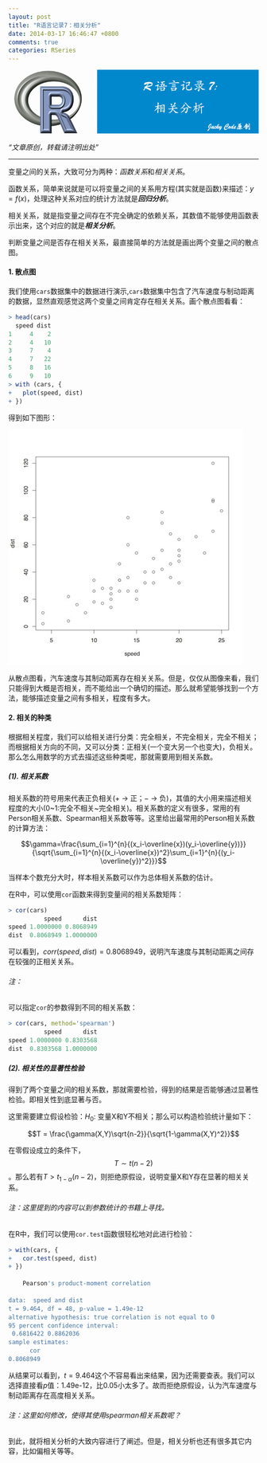 ```yaml
---
layout: post
title: "R语言记录7：相关分析"
date: 2014-03-17 16:46:47 +0800
comments: true
categories: RSeries
---
```


![ariticle 10](/images/article/article10.jpg)
<!-- more -->

*“文章原创，转载请注明出处”*

***

变量之间的关系，大致可分为两种：*函数关系*和*相关关系*。

函数关系，简单来说就是可以将变量之间的关系用方程(其实就是函数)来描述：$y=f(x)$，处理这种关系对应的统计方法就是***回归分析***。

相关关系，就是指变量之间存在不完全确定的依赖关系，其数值不能够使用函数表示出来，这个对应的就是***相关分析***。

判断变量之间是否存在相关关系，最直接简单的方法就是画出两个变量之间的散点图。

#### 1. 散点图
我们使用`cars`数据集中的数据进行演示,`cars`数据集中包含了汽车速度与制动距离的数据，显然直观感觉这两个变量之间肯定存在相关关系。画个散点图看看：

``` r Correlation_Analysis.r https://github.com/JackyCode/RSeries
> head(cars)
  speed dist
1     4    2
2     4   10
3     7    4
4     7   22
5     8   16
6     9   10
> with (cars, {
+ 	plot(speed, dist)
+ })
```

得到如下图形：

![scatter](/images/RSeries7/scatter.jpg)

从散点图看，汽车速度与其制动距离存在相关关系。但是，仅仅从图像来看，我们只能得到大概是否相关，而不能给出一个确切的描述。那么就希望能够找到一个方法，能够描述变量之间有多相关，程度有多大。

#### 2. 相关的种类
根据相关程度，我们可以给相关进行分类：完全相关，不完全相关，完全不相关；而根据相关方向的不同，又可以分类：正相关(一个变大另一个也变大)，负相关。那么怎么用数学的方式去描述这些种类呢，那就需要用到相关系数。

##### (1). 相关系数
相关系数的符号用来代表正负相关($+$ -> 正；$-$ -> 负)，其值的大小用来描述相关程度的大小(0~1:完全不相关~完全相关)。相关系数的定义有很多，常用的有Person相关系数、Spearman相关系数等等。这里给出最常用的Person相关系数的计算方法：

$$\gamma=\frac{\sum_{i=1}^{n}{(x_i-\overline{x})(y_i-\overline{y})}}{\sqrt{\sum_{i=1}^{n}{(x_i-\overline{x})^2}\sum_{i=1}^{n}{(y_i-\overline{y})^2}}}$$

当样本个数充分大时，样本相关系数可以作为总体相关系数的估计。

在R中，可以使用`cor`函数来得到变量间的相关系数矩阵：

``` r Correlation_Analysis.r https://github.com/JackyCode/RSeries
> cor(cars)
          speed      dist
speed 1.0000000 0.8068949
dist  0.8068949 1.0000000
```

可以看到，$corr(speed, dist)=0.8068949$，说明汽车速度与其制动距离之间存在较强的正相关关系。

###### 注：
可以指定`cor`的参数得到不同的相关系数：

``` r Correlation_Analysis.r https://github.com/JackyCode/RSeries
> cor(cars, method='spearman')
          speed      dist
speed 1.0000000 0.8303568
dist  0.8303568 1.0000000
```

##### (2). 相关性的显著性检验
得到了两个变量之间的相关系数，那就需要检验，得到的结果是否能够通过显著性检验。即相关性到底显著与否。

这里需要建立假设检验：$H_0:$ 变量X和Y不相关；那么可以构造检验统计量如下：

$$T = \frac{\gamma(X,Y)\sqrt{n-2}}{\sqrt{1-\gamma(X,Y)^2}}$$

在零假设成立的条件下，$$T \sim t(n-2)$$。那么若有$T > t_{1-\alpha}(n-2)$，则拒绝原假设，说明变量X和Y存在显著的相关关系。

###### 注：这里提到的内容可以到参数统计的书籍上寻找。

在R中，我们可以使用`cor.test`函数很轻松地对此进行检验：

``` r Correlation_Analysis.r https://github.com/JackyCode/RSeries
> with(cars, {
+ 	cor.test(speed, dist)
+ })

	Pearson's product-moment correlation

data:  speed and dist
t = 9.464, df = 48, p-value = 1.49e-12
alternative hypothesis: true correlation is not equal to 0
95 percent confidence interval:
 0.6816422 0.8862036
sample estimates:
      cor
0.8068949
```

从结果可以看到，$t=9.464$这个不容易看出来结果，因为还需要查表。我们可以选择直接看$p$值：1.49e-12，比0.05小太多了。故而拒绝原假设，认为汽车速度与制动距离存在高度相关关系。

###### 注：这里如何修改，使得其使用spearman相关系数呢？

到此，就将相关分析的大致内容进行了阐述。但是，相关分析也还有很多其它内容，比如偏相关等等。
